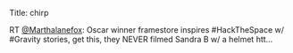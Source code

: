 Title: chirp

RT <a href="http://twitter.com/Marthalanefox">@Marthalanefox</a>: Oscar winner framestore inspires #HackTheSpace w/ #Gravity stories, get this, they NEVER filmed Sandra B w/ a helmet htt…
